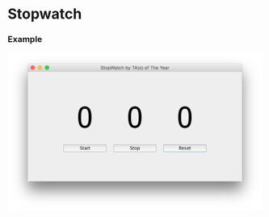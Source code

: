 # Stopwatch

### Example
![Example](https://github.com/madooding/java-stopwatch/blob/master/images/example.png "Example")
